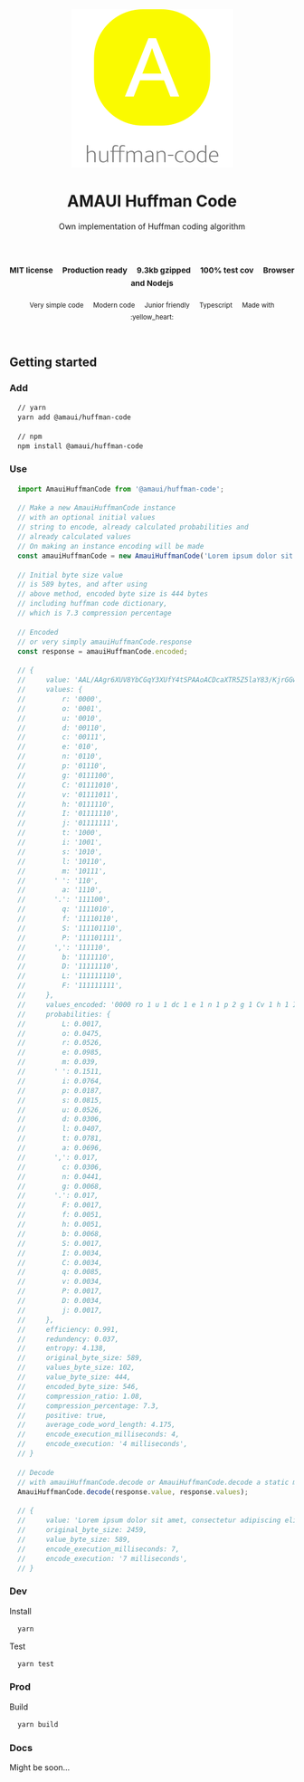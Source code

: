 
</br >
</br >

<p align='center'>
  <a target='_blank' rel='noopener noreferrer' href='#'>
    <img src='utils/images/logo.svg' alt='AMAUI logo' />
  </a>
</p>

<h1 align='center'>AMAUI Huffman Code</h1>

<p align='center'>
  Own implementation of Huffman coding algorithm
</p>

<br />

<h3 align='center'>
  <sub>MIT license&nbsp;&nbsp;&nbsp;&nbsp;</sub>
  <sub>Production ready&nbsp;&nbsp;&nbsp;&nbsp;</sub>
  <sub>9.3kb gzipped&nbsp;&nbsp;&nbsp;&nbsp;</sub>
  <sub>100% test cov&nbsp;&nbsp;&nbsp;&nbsp;</sub>
  <sub>Browser and Nodejs</sub>
</h3>

<p align='center'>
    <sub>Very simple code&nbsp;&nbsp;&nbsp;&nbsp;</sub>
    <sub>Modern code&nbsp;&nbsp;&nbsp;&nbsp;</sub>
    <sub>Junior friendly&nbsp;&nbsp;&nbsp;&nbsp;</sub>
    <sub>Typescript&nbsp;&nbsp;&nbsp;&nbsp;</sub>
    <sub>Made with :yellow_heart:</sub>
</p>

<br />

## Getting started

### Add

```sh
  // yarn
  yarn add @amaui/huffman-code

  // npm
  npm install @amaui/huffman-code
```

### Use

```javascript
  import AmauiHuffmanCode from '@amaui/huffman-code';

  // Make a new AmauiHuffmanCode instance
  // with an optional initial values
  // string to encode, already calculated probabilities and
  // already calculated values
  // On making an instance encoding will be made
  const amauiHuffmanCode = new AmauiHuffmanCode('Lorem ipsum dolor sit amet, consectetur adipiscing elit. Fusce dolor sem, facilisis sed erat sit amet, pharetra blandit augue. Sed id placerat felis, malesuada rutrum nisl. In ultrices sed mauris finibus malesuada. Class aptent taciti sociosqu ad litora torquent per conubia nostra, per inceptos himenaeos. Integer cursus, odio id rutrum blandit, neque velit aliquam odio, at rhoncus elit est nec erat. Proin egestas mauris elit, sit amet molestie nisi semper at. Cras interdum massa nec molestie rutrum. Duis commodo venenatis justo, ac porta tellus pellentesque sed. Donec et nisi metus.');

  // Initial byte size value
  // is 589 bytes, and after using
  // above method, encoded byte size is 444 bytes
  // including huffman code dictionary,
  // which is 7.3 compression percentage

  // Encoded
  // or very simply amauiHuffmanCode.response
  const response = amauiHuffmanCode.encoded;

  // {
  //     value: 'AAL/AAgr6XUV8YbCGqY3XUfY4tSPAAoACDcaXTR5Z5laY83/KjrGGwAIalf7e3Hm01NakbIADo1TG66j7OfcAAoAA7frcxpjcTwl5vcjaTZ1uOg6N7K019r9ZUXG7AAFAABXzTVvM/NitAAEnVakbX4gmt7S0/irX6youN3merdVbnQmjRx5idQnka9FuNrTAAIdoEPRJozkGOLF+nsw1AAHfZyDSx06AAaz6bpuQ15n5oTxAAY5AAUVfYTSOk2AoAAK+/W5jTH2ZeiWe1aY3Wn0XXwmkft0YHwscqytMZVGZHyDo83vAAGWyeKo6tfiAAmsrTH2qY3XUa42VRKzTU6ldyDdHmeg6tLQgMV9fqrsyPrjZVErAAFAFfzfxTWON7iYc9pk3RNZ/KoAB+3HzhCO0K1irOVrJoVeiWpG838ACyPlGaanXUFXBA==',
  //     values: {
  //         r: '0000',
  //         o: '0001',
  //         u: '0010',
  //         d: '00110',
  //         c: '00111',
  //         e: '010',
  //         n: '0110',
  //         p: '01110',
  //         g: '0111100',
  //         C: '01111010',
  //         v: '01111011',
  //         h: '0111110',
  //         I: '01111110',
  //         j: '01111111',
  //         t: '1000',
  //         i: '1001',
  //         s: '1010',
  //         l: '10110',
  //         m: '10111',
  //       ' ': '110',
  //         a: '1110',
  //       '.': '111100',
  //         q: '1111010',
  //         f: '11110110',
  //         S: '111101110',
  //         P: '111101111',
  //       ',': '111110',
  //         b: '1111110',
  //         D: '11111110',
  //         L: '111111110',
  //         F: '111111111',
  //     },
  //     values_encoded: '0000 ro 1 u 1 dc 1 e 1 n 1 p 2 g 1 Cv 1 h 1 Ij 4 ti 1 s 1 lm 1   1 a 2 . 1 q 1 f 1 SP 1 , 1 b 1 D 1 LF',
  //     probabilities: {
  //         L: 0.0017,
  //         o: 0.0475,
  //         r: 0.0526,
  //         e: 0.0985,
  //         m: 0.039,
  //       ' ': 0.1511,
  //         i: 0.0764,
  //         p: 0.0187,
  //         s: 0.0815,
  //         u: 0.0526,
  //         d: 0.0306,
  //         l: 0.0407,
  //         t: 0.0781,
  //         a: 0.0696,
  //       ',': 0.017,
  //         c: 0.0306,
  //         n: 0.0441,
  //         g: 0.0068,
  //       '.': 0.017,
  //         F: 0.0017,
  //         f: 0.0051,
  //         h: 0.0051,
  //         b: 0.0068,
  //         S: 0.0017,
  //         I: 0.0034,
  //         C: 0.0034,
  //         q: 0.0085,
  //         v: 0.0034,
  //         P: 0.0017,
  //         D: 0.0034,
  //         j: 0.0017,
  //     },
  //     efficiency: 0.991,
  //     redundency: 0.037,
  //     entropy: 4.138,
  //     original_byte_size: 589,
  //     values_byte_size: 102,
  //     value_byte_size: 444,
  //     encoded_byte_size: 546,
  //     compression_ratio: 1.08,
  //     compression_percentage: 7.3,
  //     positive: true,
  //     average_code_word_length: 4.175,
  //     encode_execution_milliseconds: 4,
  //     encode_execution: '4 milliseconds',
  // }

  // Decode
  // with amauiHuffmanCode.decode or AmauiHuffmanCode.decode a static method
  AmauiHuffmanCode.decode(response.value, response.values);

  // {
  //     value: 'Lorem ipsum dolor sit amet, consectetur adipiscing elit. Fusce dolor sem, facilisis sed erat sit amet, pharetra blandit augue. Sed id placerat felis, malesuada rutrum nisl. In ultrices sed mauris finibus malesuada. Class aptent taciti sociosqu ad litora torquent per conubia nostra, per inceptos himenaeos. Integer cursus, odio id rutrum blandit, neque velit aliquam odio, at rhoncus elit est nec erat. Proin egestas mauris elit, sit amet molestie nisi semper at. Cras interdum massa nec molestie rutrum. Duis commodo venenatis justo, ac porta tellus pellentesque sed. Donec et nisi metus.',
  //     original_byte_size: 2459,
  //     value_byte_size: 589,
  //     encode_execution_milliseconds: 7,
  //     encode_execution: '7 milliseconds',
  // }
```

### Dev

Install

```sh
  yarn
```

Test

```sh
  yarn test
```

### Prod

Build

```sh
  yarn build
```

### Docs

Might be soon...
